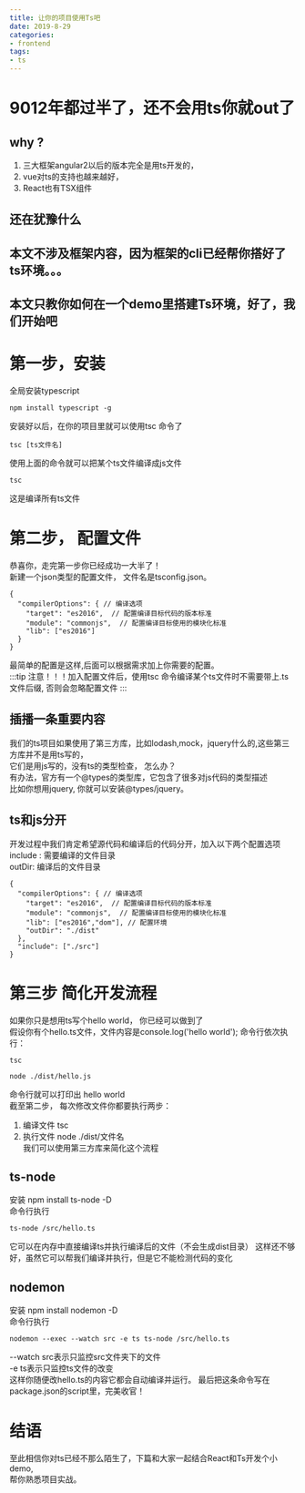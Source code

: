 ```yaml
---
title: 让你的项目使用Ts吧
date: 2019-8-29
categories: 
- frontend
tags:
- ts
---
```

# 9012年都过半了，还不会用ts你就out了
## why ?
1. 三大框架angular2以后的版本完全是用ts开发的， 
2. vue对ts的支持也越来越好，
3. React也有TSX组件
## 还在犹豫什么
## 本文不涉及框架内容，因为框架的cli已经帮你搭好了ts环境。。。
## 本文只教你如何在一个demo里搭建Ts环境，好了，我们开始吧
#  第一步，安装
全局安装typescript
```
npm install typescript -g
```
安装好以后，在你的项目里就可以使用tsc 命令了</br>
```
tsc [ts文件名] 
```
使用上面的命令就可以把某个ts文件编译成js文件
```
tsc  
```
这是编译所有ts文件
# 第二步， 配置文件
恭喜你，走完第一步你已经成功一大半了！</br>
新建一个json类型的配置文件， 文件名是tsconfig.json。
```js{2}
{
  "compilerOptions": { // 编译选项
    "target": "es2016",  // 配置编译目标代码的版本标准
    "module": "commonjs",  // 配置编译目标使用的模块化标准
    "lib": ["es2016"]  
  }
}
```
最简单的配置是这样,后面可以根据需求加上你需要的配置。</br>
:::tip
注意！！！加入配置文件后，使用tsc 命令编译某个ts文件时不需要带上.ts文件后缀, 否则会忽略配置文件
:::

## 插播一条重要内容

我们的ts项目如果使用了第三方库，比如lodash,mock，jquery什么的,这些第三方库并不是用ts写的，</br>
它们是用js写的，没有ts的类型检查， 怎么办？</br>
有办法，官方有一个@types的类型库，它包含了很多对js代码的类型描述</br>
比如你想用jquery, 你就可以安装@types/jquery。

## ts和js分开
开发过程中我们肯定希望源代码和编译后的代码分开，加入以下两个配置选项</br>
include : 需要编译的文件目录</br>
outDir: 编译后的文件目录</br>
```js{2}
{
  "compilerOptions": { // 编译选项
    "target": "es2016",  // 配置编译目标代码的版本标准
    "module": "commonjs",  // 配置编译目标使用的模块化标准
    "lib": ["es2016","dom"], // 配置环境
    "outDir": "./dist"
  },
  "include": ["./src"]
}
```
# 第三步 简化开发流程
如果你只是想用ts写个hello world， 你已经可以做到了</br>
假设你有个hello.ts文件，文件内容是console.log('hello world');
命令行依次执行：
```
tsc

node ./dist/hello.js 
```
命令行就可以打印出 hello world</br>
截至第二步， 每次修改文件你都要执行两步：</br>
1. 编译文件 tsc
2. 执行文件 node ./dist/文件名</br>
我们可以使用第三方库来简化这个流程</br>
## ts-node
安装 npm install ts-node -D</br>
命令行执行 
```
ts-node /src/hello.ts
```
它可以在内存中直接编译ts并执行编译后的文件（不会生成dist目录）
这样还不够好，虽然它可以帮我们编译并执行，但是它不能检测代码的变化</br>

## nodemon
安装 npm install nodemon -D</br>
命令行执行 
```
nodemon --exec --watch src -e ts ts-node /src/hello.ts
```
--watch src表示只监控src文件夹下的文件</br>
-e ts表示只监控ts文件的改变</br>
这样你随便改hello.ts的内容它都会自动编译并运行。
最后把这条命令写在package.json的script里，完美收官！

# 结语
至此相信你对ts已经不那么陌生了，下篇和大家一起结合React和Ts开发个小demo,</br>
帮你熟悉项目实战。
